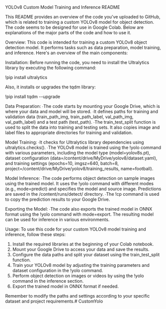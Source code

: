 YOLOv8 Custom Model Training and Inference README

This README provides an overview of the code you've uploaded to GitHub, which is related to training a custom YOLOv8 model for object detection. The code seems to be designed for use in Google Colab. Below are explanations of the major parts of the code and how to use it.


Overview:
This code is intended for training a custom YOLOv8 object detection model. It performs tasks such as data preparation, model training, and inference. Here's an overview of the main components:


Installation:
Before running the code, you need to install the Ultralytics library by executing the following command:

!pip install ultralytics

Also, it installs or upgrades the tqdm library:

!pip install tqdm --upgrade


Data Preparation:
∙The code starts by mounting your Google Drive, which is where your data and model will be stored.
∙It defines paths for training and validation data (train_path_img, train_path_label, val_path_img, val_path_label) and a test path (test_path).
∙The train_test_split function is used to split the data into training and testing sets. It also copies image and label files to appropriate directories for training and validation.


Model Training:
∙It checks for Ultralytics library dependencies using ultralytics.checks().
∙The YOLOv8 model is trained using the !yolo command with various parameters, including the model type (model=yolov8s.pt), dataset configuration (data=/content/drive/MyDrive/yolov8/dataset.yaml), and training settings (epochs=10, imgsz=640, batch=8, project=/content/drive/MyDrive/yolov8/training_results, name=football).


Model Inference:
∙The code performs object detection on sample images using the trained model. It uses the !yolo command with different modes (e.g., mode=predict) and specifies the model and source image. Predictions are saved in the /content/runs/detect/ directory.
∙The !cp command is used to copy the prediction results to your Google Drive.


Exporting the Model:
∙The code also exports the trained model in ONNX format using the !yolo command with mode=export. The resulting model can be used for inference in various environments.


Usage:
To use this code for your custom YOLOv8 model training and inference, follow these steps:

1. Install the required libraries at the beginning of your Colab notebook.
2. Mount your Google Drive to access your data and save the results.
3. Configure the data paths and split your dataset using the train_test_split function.
4. Train your YOLOv8 model by adjusting the training parameters and dataset configuration in the !yolo command.
5. Perform object detection on images or videos by using the !yolo command in the inference section.
6. Export the trained model in ONNX format if needed.

Remember to modify the paths and settings according to your specific dataset and project requirements.# CustomYolo
